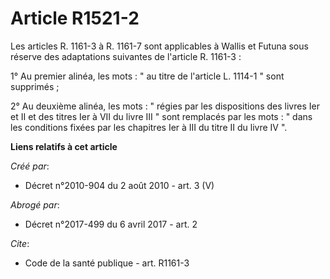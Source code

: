 # Article R1521-2

Les articles R. 1161-3 à R. 1161-7 sont applicables à Wallis et Futuna sous réserve des adaptations suivantes de l'article R.
1161-3 : 

1° Au premier alinéa, les mots : " au titre de l'article L. 1114-1 " sont supprimés ; 

2° Au deuxième alinéa, les mots : " régies par les dispositions des livres Ier et II et des titres Ier à VII du livre III "
sont remplacés par les mots : " dans les conditions fixées par les chapitres Ier à III du titre II du livre IV ".

**Liens relatifs à cet article**

_Créé par_:

  - Décret n°2010-904 du 2 août 2010 - art. 3 (V)

_Abrogé par_:

  - Décret n°2017-499 du 6 avril 2017 - art. 2

_Cite_:

  - Code de la santé publique - art. R1161-3
